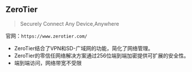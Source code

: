 ## ZeroTier

> Securely Connect Any Device,Anywhere

官网：`https://www.zerotier.com/`


- ZeroTier结合了VPN和SD-广域网的功能，简化了网络管理。
- ZeroTier的零信任网络解决方案通过256位端到端加密提供可扩展的安全性。
- 端到端访问，网络带宽不受限


